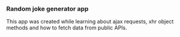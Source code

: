 ### Random joke generator app

This app was created while learning about ajax requests, xhr object methods and how to fetch data from public APIs.
